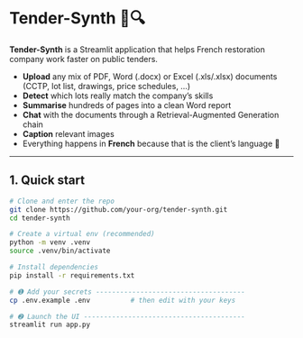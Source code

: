 # Tender-Synth 📄🔍

**Tender-Synth** is a Streamlit
application that helps French restoration company 
work faster on public tenders.

- **Upload** any mix of PDF, Word (.docx) or Excel (.xls/.xlsx) documents  
  (CCTP, lot list, drawings, price schedules, …)
- **Detect** which lots really match the company’s skills  
- **Summarise** hundreds of pages into a clean Word report
- **Chat** with the documents through a Retrieval-Augmented Generation
  chain
- **Caption** relevant images
- Everything happens in **French** because that is the client’s language 🥖
---

## 1. Quick start

```bash
# Clone and enter the repo
git clone https://github.com/your-org/tender-synth.git
cd tender-synth

# Create a virtual env (recommended)
python -m venv .venv
source .venv/bin/activate

# Install dependencies
pip install -r requirements.txt

# ➊ Add your secrets -------------------------------------
cp .env.example .env          # then edit with your keys

# ➋ Launch the UI ----------------------------------------
streamlit run app.py
